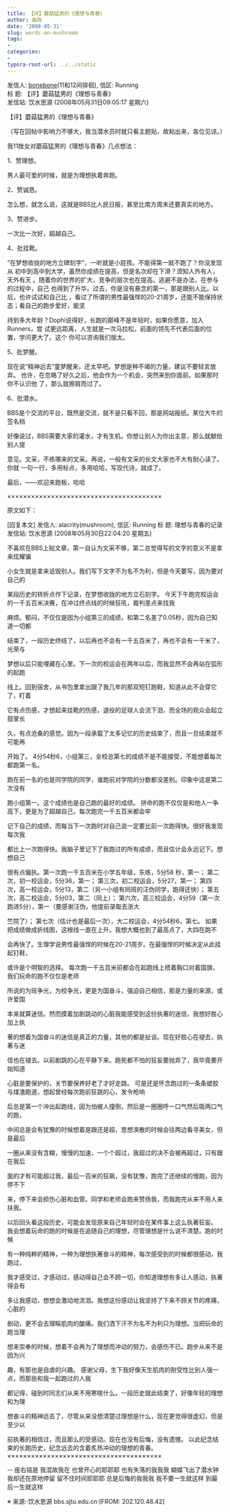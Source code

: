 ```yaml
---
title: 【评】蘑菇猛男的《理想与青春》
author: 曲政
date: '2008-05-31'
slug: words-on-mushroom
tags:
- 
categories:
- 
typora-root-url: ../../static
---
```


发信人: [bonebone](http://bbs.sjtu.edu.cn/bbsqry?userid=bonebone)(11和12间徘徊), 信区: Running  
标 题: 【评】蘑菇猛男的《理想与青春》  
发信站: 饮水思源 (2008年05月31日09:05:17 星期六)

【评】蘑菇猛男的《理想与青春》

（写在回帖中影响力不够大，我当潜水员时就只看主题贴，故粘出来，各位见谅。）

我11挫女对蘑菇猛男的《理想与青春》几点想法：


1、赞理想。

男人最可爱的时候，就是为理想执着奔跑。

2、赞诚恳。

怎么想，就怎么说，这就是BBS比人民日报，甚至比南方周末还要真实的地方。

3、赞进步。

一次比一次好，超越自己。

4、批挂靴。

“在梦想收拢的地方立碑刻字”，一听就是小屁孩。不能得第一就不跑了？你没发现从
初中到高中到大学，虽然你成绩在提高，但是名次却在下滑？须知人外有人，天外有天
。随着你的世界的扩大，竞争的层次也在提高。逃避不是办法，在参与的过程中，自己
也得到了升华。过去，你是没有悬念的第一，那是跟别人比。以后，也许试试和自己比
，看过了所谓的男性最强悍的20-21周岁，还能不能保持状态；看自己的跑步爱好，能坚

持到多大年龄？Dophi说得好，长跑的巅峰不是年轻时，如果你愿意，加入Runners，尝
试更远距离，人生就是一次马拉松，前面的领先不代表后面的位置，学问更大了。这个
你可以咨询我们版太。

5、批梦醒。

现在说“精神远去”童梦醒来，还太早吧。梦想是种不竭的力量，建议不要轻言放弃。
也许，在忽略了好久之后，他会作为一个机会，突然来到你面前。如果那时你不认识他
了，那么就擦肩而过了。

6、批潜水。

BBS是个交流的平台，既然是交流，就不是只看不回，那是网站报纸。某位大牛的签名档

好像说过，BBS需要大家的灌水，才有生机。你想让别人为你出主意，那么就献给别人提

意见。文采，不练哪来的文采。再说，一般有文采的长文大家也不大有耐心读了。你就
一句一行，多用标点，多用哈哈，写现代诗，就成了。

最后，——欢迎来跑板，哈哈

×××××××××××××××××××××××××××××××××××××××

原文如下：

[回复本文] 发信人: alacrity(mushroom), 信区: Running
标 题: 理想与青春的记录
发信站: 饮水思源 (2008年05月30日22:04:20 星期五)

不喜欢在BBS上贴文章，第一自认为文采不够，第二总觉得写的文字的意义不是拿来炫耀骗

小女生就是拿来诋毁别人。我们写下文字不为名不为利，但是今天要写，因为要对自己的

某段历史的转折点作下记录，在梦想收拢的地方立石刻字。
  今天下午跑完校运会的一千五百米决赛，在冲过终点线的时候狂吼，裁判差点来找我

麻烦。郁闷，不仅仅是因为小组第三的成绩，和第二名差了0.05秒，因为自己知道一切都

结束了，一段历史终结了，以后再也不会有一千五百米了，再也不会有一千米了，光荣与

梦想以后只能埋藏在心里。下一次的校运会在两年以后，而我显然不会再站在弧形的起跑

线上。回到宿舍，从书包里拿出跟了我几年的那双短钉跑鞋，知道从此不会穿它了，盯着

它有点伤感，才想起来挂靴的伤感，退役的足球人会流下泪，而全场的观众会起立鼓掌长

久，有点沧桑的感觉。因为一段承载了太多记忆的历史结束了，而且一旦结束就不可能再

开始了。
  4分54秒6，小组第三，全校总第七的成绩不是不能接受，不能想着每次都跑第一名。

跑在前一名的也是同学院的同学，谁跑前对学院的分数都没差别。印象中这是第二次没有

跑小组第一。这个成绩也是自己跑的最好的成绩。
  拼命的跑不仅仅是和他人一争高下，更是为了超越自己，每次跑完一千五百米都会牢

记下自己的成绩，而每当下一次跑时对自己说一定要比前一次跑得快。很好我发现每次我

都比上一次跑得快。我脑子里记下了我跑过的所有成绩，而且估计会永远记下。想想自己

很有点偏执。第一次跑一千五百米在小学五年级，东练，5分58 秒，第一；
第二次，初一校运会，5分36，第一；
第三次，初二校运会，5分27，第一；
第四次，高一校运会，5分13，第二（另一小组有同班的汪伪同学，跑得还快）；
第五次，高二校运会，5分03，第二（同上）；
第六次，高三校运会，4分59（第一次跑进5分），第一（要感谢汪伪，他提前录取去浙大

竺院了）；
第七次（估计也是最后一次），大二校运会，4分54秒6，第七。
  如果把成绩做成折线图，这根线一直在上升。我想大概也到了最高点了，大四在跑不

会再快了。生理学说男性最强悍的时候在20-21周岁。在最强悍的时候决定从此挂起钉鞋，

或许是个明智的选择。
  每次跑一千五百米前都会在起跑线上捂着胸口对着国旗，我们玩命的跑不仅仅是老师

所说的为班争光，为校争光，更是为国奋斗，强迫自己相信，那是力量的来源，或许爱国

本来就算迷信。然而摸着加剧跳动的心脏我能感受到这份执著的迷信，我想好胜心加上执

著的想着为国奋斗的迷信是真正的力量，其他的都是扯谈。现在好胜心在褪去，执著与迷

信也在褪去。以前剧跳的心在平静下来。跑死都不怕的狂妄要抛弃了，我毕竟要开始知道

心脏是要保护的，关节要保养好老了才好走路。
  可是还是怀念跑过的一条条塑胶与煤渣跑道，想起曾经每次跑前狂跳的心，发令枪响

后总是第一个冲出起跑线，因为怕被人撞倒，然后是一圈圈呼一口气然后吸两口气的跑，

中间总是会有犹豫的时候想着是跟还是超，思想涣散的时候会往两边看寻美女，但是最后

一圈从来没有含糊，慢慢的加速，一个个超过，我超过的决不会被再超过，只有跟在我后

面的才有可能超过我，最后一百米的狂飙，没有犹豫，跑完了还继续的慢跑，因为停不下

来，停下来会损伤心脏和血管。同学和老师会跑来赞扬我，而我跑完从来不用人来扶我。

以后回头看这段历史，可能会发现原来自己年轻时会在某件事上这么执著狂妄。
  我会想着玩命的跑的时候是在追随自己的理想，尽管理想是什么说不清楚。跑的时候

有一种纯粹的精神，一种为理想执著奋斗的精神，每次感受到的时候都很感动，我跑过，

我才感受过，才感动过，感动得自己会不顾一切，你知道理想有多让人感动，执著得会有

多让我感动，想想会激动地流泪。我想这份感动让我坚持了下来不顾关节的疼痛，心脏的

剧动，更不会去理睬肌肉的酸痛。我们洒下汗不为名不为利只为理想。当把玩命的跑当理

想来崇奉的时候，想着不会再为了理想而冲动的努力，会感伤不已。跑步从来不是因为兴

趣，有那也是自虐的兴趣。
  感谢父母，生下我好像天生肌肉的耐受性比别人强一点，而那些和我一起跑过的人我

都记得，碰到时同志们从来不用寒暄什么。一段历史就此结束了，好像年轻的理想和为理

想奋斗的精神远去了，尽管从来没想清楚过理想是什么，现在更觉得很虚幻，但是至少以

前执著的相信过，而且那么的受感动。现在也没有后悔，没有遗憾。
  以此纪念结束的长跑历史，纪念远去的含着炙热冲动的理想的青春。
×××××××××××××××××××××××××××××××××××××××

\--
座右铭是 我混故我在
也曾开心的耶耶耶 也有失落的我我我
蝴蝶飞出了潜水钟 我却还在原地停留
留不住时间耶耶耶 总是后悔的我我我
我不要一生就这样 到最后一生就这样

※ 来源:·饮水思源 bbs.sjtu.edu.cn·[FROM: 202.120.48.42]
